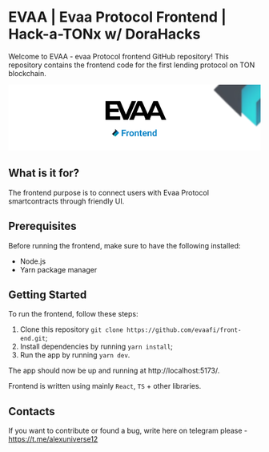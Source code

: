 # EVAA | Evaa Protocol Frontend | Hack-a-TONx w/ DoraHacks
Welcome to EVAA - evaa Protocol frontend  GitHub repository! This repository contains the frontend code for the first lending protocol on TON blockchain.

![Evaa Protocol](src/assets/pictures/evaa_front_git.png)

## What is it for?
The frontend purpose is to connect users with Evaa Protocol smartcontracts through friendly UI.

## Prerequisites
Before running the frontend, make sure to have the following installed:

- Node.js
- Yarn package manager

## Getting Started
To run the frontend, follow these steps:

1. Clone this repository `git clone https://github.com/evaafi/front-end.git`;
1. Install dependencies by running `yarn install`;
1. Run the app  by running `yarn dev`.

The app should now be up and running at http://localhost:5173/. 

Frontend is written using mainly `React`, `TS` +  other libraries.

## Contacts 
If you want to contribute or found a bug, write here on telegram please -  https://t.me/alexuniverse12 





